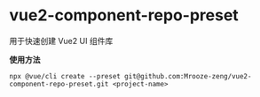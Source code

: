 # vue2-component-repo-preset

用于快速创建 Vue2 UI 组件库

**使用方法**

```shell
npx @vue/cli create --preset git@github.com:Mrooze-zeng/vue2-component-repo-preset.git <project-name>
```
